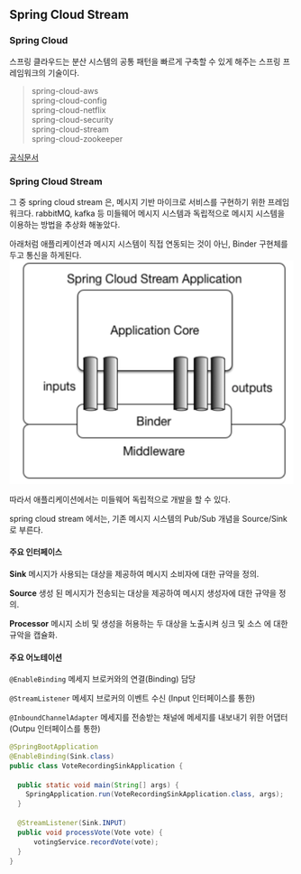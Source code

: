 ## Spring Cloud Stream

### Spring Cloud
스프링 클라우드는 분산 시스템의 공통 패턴을 빠르게 구축할 수 있게 해주는 스프링 프레임워크의 기술이다.
 > spring-cloud-aws  
 spring-cloud-config  
 spring-cloud-netflix  
 spring-cloud-security  
 spring-cloud-stream  
 spring-cloud-zookeeper

[공식문서](https://spring.io/projects/spring-cloud)


### Spring Cloud Stream
그 중 spring cloud stream 은, 메시지 기반 마이크로 서비스를 구현하기 위한 프레임워크다.
rabbitMQ, kafka 등 미들웨어 메시지 시스템과 독립적으로 메시지 시스템을 이용하는 방법을 추상화 해놓았다.

아래처럼 애플리케이션과 메시지 시스템이 직접 연동되는 것이 아닌, Binder 구현체를 두고 통신을 하게된다.
![구성도](/images/201908/SpringCloudStream_1.png)

따라서 애플리케이션에서는 미들웨어 독립적으로 개발을 할 수 있다.

spring cloud stream 에서는, 기존 메시지 시스템의 Pub/Sub 개념을 Source/Sink 로 부른다.  


#### 주요 인터페이스

**Sink** 메시지가 사용되는 대상을 제공하여 메시지 소비자에 대한 규약을 정의.

**Source** 생성 된 메시지가 전송되는 대상을 제공하여 메시지 생성자에 대한 규약을 정의.

**Processor** 메시지 소비 및 생성을 허용하는 두 대상을 노출시켜 싱크 및 소스 에 대한 규악을 캡슐화.  




#### 주요 어노테이션 
```@EnableBinding``` 메세지 브로커와의 연결(Binding) 담당

```@StreamListener``` 메세지 브로커의 이벤트 수신 (Input 인터페이스를 통한)

```@InboundChannelAdapter``` 메세지를 전송받는 채널에 메세지를 내보내기 위한 어댑터 (Outpu 인터페이스를 통한)  



```java
@SpringBootApplication
@EnableBinding(Sink.class)
public class VoteRecordingSinkApplication {
​
  public static void main(String[] args) {
    SpringApplication.run(VoteRecordingSinkApplication.class, args);
  }
​
  @StreamListener(Sink.INPUT)
  public void processVote(Vote vote) {
      votingService.recordVote(vote);
  }
}
